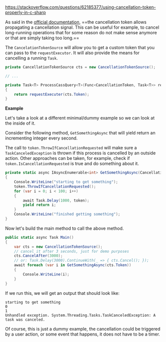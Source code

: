https://stackoverflow.com/questions/62185377/using-cancellation-token-properly-in-c-sharp

As said in the [official documentation](https://docs.microsoft.com/en-us/dotnet/api/system.threading.cancellationtoken?view=netcore-3.1), ==the cancellation token allows propagating a cancellation signal. This can be useful for example, to cancel long-running operations that for some reason do not make sense anymore or that are simply taking too long.==

The `CancelationTokenSource` will allow you to get a custom token that you can pass to the `requestExecutor`. It will also provide the means for cancelling a running `Task`.

```cs
private CancellationTokenSource cts = new CancellationTokenSource();

// ...

private Task<T> ProcessCassQuery<T>(Func<CancellationToken, Task<T>> requestExecuter, string msg) where T : class
{
    return requestExecuter(cts.Token);
}
```

**Example**

Let's take a look at a different minimal/dummy example so we can look at the inside of it.

Consider the following method, `GetSomethingAsync` that will yield return an incrementing integer every second.

The call to `token.ThrowIfCancellationRequested` will make sure a `TaskCanceledException` is thrown if this process is cancelled by an outside action. Other approaches can be taken, for example, check if `token.IsCancellationRequested` is true and do something about it.

```cs
private static async IAsyncEnumerable<int> GetSomethingAsync(CancellationToken token)
{
    Console.WriteLine("starting to get something");
    token.ThrowIfCancellationRequested();
    for (var i = 0; i < 100; i++)
    {
        await Task.Delay(1000, token);
        yield return i;
    }
    Console.WriteLine("finished getting something");
}
```

Now let's build the main method to call the above method.

```cs
public static async Task Main()
{    
    var cts = new CancellationTokenSource();
    // cancel it after 3 seconds, just for demo purposes
    cts.CancelAfter(3000);
    // or: Task.Delay(3000).ContinueWith(_ => { cts.Cancel(); });
    await foreach (var i in GetSomethingAsync(cts.Token))
    {
        Console.WriteLine(i);
    }
}
```

If we run this, we will get an output that should look like:

```none
starting to get something
0
1
Unhandled exception. System.Threading.Tasks.TaskCanceledException: A task was canceled.
```

Of course, this is just a dummy example, the cancellation could be triggered by a user action, or some event that happens, it does not have to be a timer.